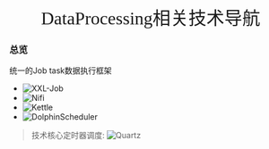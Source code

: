 
<div align=center><font face="黑体" size=6>DataProcessing相关技术导航</font></div>


### 总览

统一的Job task数据执行框架

* ![XXL-Job]()
* ![Nifi]()
* ![Kettle]()
* ![DolphinScheduler]() 

> 技术核心定时器调度: ![Quartz]()
